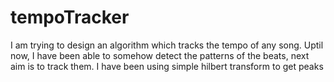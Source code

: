 # tempoTracker
I am trying to design an algorithm which tracks the tempo of any song.
Uptil now, I have been able to somehow detect the patterns of the beats, next aim is to track them. I have been using simple hilbert transform to get peaks
